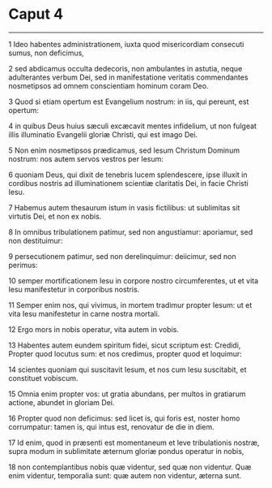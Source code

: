 # Caput 4

***

1 Ideo habentes administrationem, iuxta quod misericordiam consecuti sumus, non deficimus,

2 sed abdicamus occulta dedecoris, non ambulantes in astutia, neque adulterantes verbum Dei, sed in manifestatione veritatis commendantes nosmetipsos ad omnem conscientiam hominum coram Deo.

3 Quod si etiam opertum est Evangelium nostrum: in iis, qui pereunt, est opertum:

4 in quibus Deus huius sæculi excæcavit mentes infidelium, ut non fulgeat illis illuminatio Evangelii gloriæ Christi, qui est imago Dei.

5 Non enim nosmetipsos prædicamus, sed Iesum Christum Dominum nostrum: nos autem servos vestros per Iesum:

6 quoniam Deus, qui dixit de tenebris lucem splendescere, ipse illuxit in cordibus nostris ad illuminationem scientiæ claritatis Dei, in facie Christi Iesu.

7 Habemus autem thesaurum istum in vasis fictilibus: ut sublimitas sit virtutis Dei, et non ex nobis.

8 In omnibus tribulationem patimur, sed non angustiamur: aporiamur, sed non destituimur:

9 persecutionem patimur, sed non derelinquimur: deiicimur, sed non perimus:

10 semper mortificationem Iesu in corpore nostro circumferentes, ut et vita Iesu manifestetur in corporibus nostris.

11 Semper enim nos, qui vivimus, in mortem tradimur propter Iesum: ut et vita Iesu manifestetur in carne nostra mortali.

12 Ergo mors in nobis operatur, vita autem in vobis.

13 Habentes autem eundem spiritum fidei, sicut scriptum est: Credidi, Propter quod locutus sum: et nos credimus, propter quod et loquimur:

14 scientes quoniam qui suscitavit Iesum, et nos cum Iesu suscitabit, et constituet vobiscum.

15 Omnia enim propter vos: ut gratia abundans, per multos in gratiarum actione, abundet in gloriam Dei.

16 Propter quod non deficimus: sed licet is, qui foris est, noster homo corrumpatur: tamen is, qui intus est, renovatur de die in diem.

17 Id enim, quod in præsenti est momentaneum et leve tribulationis nostræ, supra modum in sublimitate æternum gloriæ pondus operatur in nobis,

18 non contemplantibus nobis quæ videntur, sed quæ non videntur. Quæ enim videntur, temporalia sunt: quæ autem non videntur, æterna sunt.

